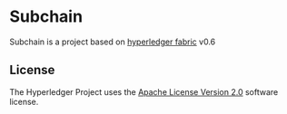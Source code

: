 # Subchain

Subchain is a project based on [hyperledger fabric](#https://github.com/hyperledger/fabric/tree/v0.6) v0.6 


## License <a name="license"></a>
The Hyperledger Project uses the [Apache License Version 2.0](LICENSE) software
license.